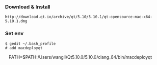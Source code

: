 ### Download & Install

    http://download.qt.io/archive/qt/5.10/5.10.1/qt-opensource-mac-x64-5.10.1.dmg
    
### Set env

    $ gedit ~/.bash_profile
    # add macdeployqt
    PATH=$PATH:/Users/wangli/Qt5.10.0/5.10.0/clang_64/bin/macdeployqt
